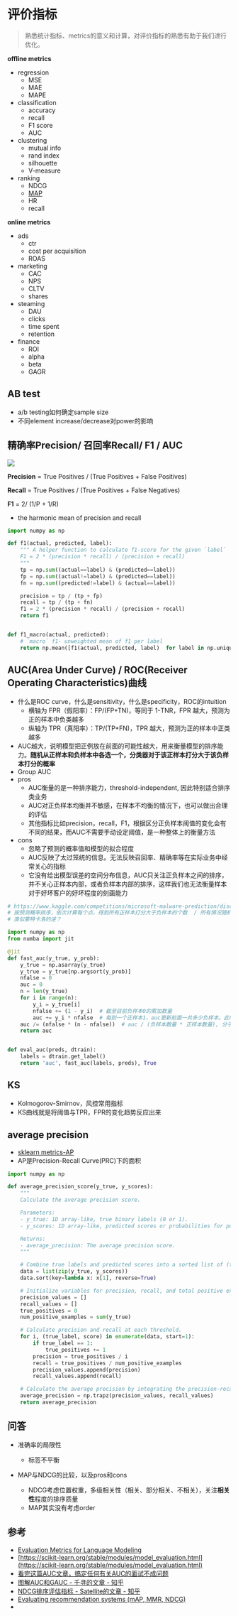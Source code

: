# 评价指标

> 熟悉统计指标、metrics的意义和计算，对评价指标的熟悉有助于我们进行优化。

**offline metrics**
- regression
  - MSE
  - MAE
  - MAPE
- classification
  - accuracy
  - recall
  - F1 score
  - AUC
- clustering
  - mutual info
  - rand index
  - silhouette
  - V-measure
- ranking
  - NDCG
  - [MAP](https://www.kaggle.com/code/debarshichanda/understanding-mean-average-precision)
  - HR
  - recall

**online metrics**
- ads
  - ctr
  - cost per acquisition
  - ROAS
- marketing
  - CAC
  - NPS
  - CLTV
  - shares
- steaming
  - DAU
  - clicks
  - time spent
  - retention
- finance
  - ROI
  - alpha
  - beta
  - GAGR


## AB test

- a/b testing如何确定sample size
- 不同element increase/decrease对power的影响


## 精确率Precision/ 召回率Recall/ F1 / AUC

![](../.github/assets/02ml-confusion.png)

**Precision** = True Positives / (True Positives + False Positives)

**Recall** = True Positives / (True Positives + False Negatives)

**F1** = 2/ (1/P + 1/R)
- the harmonic mean of precision and recall

```python
import numpy as np

def f1(actual, predicted, label):
    """ A helper function to calculate f1-score for the given `label`
    F1 = 2 * (precision * recall) / (precision + recall)
    """
    tp = np.sum((actual==label) & (predicted==label))
    fp = np.sum((actual!=label) & (predicted==label))
    fn = np.sum((predicted!=label) & (actual==label))

    precision = tp / (tp + fp)
    recall = tp / (tp + fn)
    f1 = 2 * (precision * recall) / (precision + recall)
    return f1


def f1_macro(actual, predicted):
    # `macro` f1- unweighted mean of f1 per label
    return np.mean([f1(actual, predicted, label)  for label in np.unique(actual)])
```


## AUC(Area Under Curve) / ROC(Receiver Operating Characteristics)曲线
- 什么是ROC curve，什么是sensitivity，什么是specificity，ROC的intuition
  - 横轴为 FPR（假阳率）：FP/(FP+TN)，等同于 1-TNR，FPR 越大，预测为正的样本中负类越多
  - 纵轴为 TPR（真阳率）：TP/(TP+FN)，TPR 越大，预测为正的样本中正类越多
- AUC越大，说明模型把正例放在前面的可能性越大，用来衡量模型的排序能力。**随机从正样本和负样本中各选一个，分类器对于该正样本打分大于该负样本打分的概率**
- Group AUC
- pros
  - AUC衡量的是一种排序能力，threshold-independent, 因此特别适合排序类业务
  - AUC对正负样本均衡并不敏感，在样本不均衡的情况下，也可以做出合理的评估
  - 其他指标比如precision，recall，F1，根据区分正负样本阈值的变化会有不同的结果，而AUC不需要手动设定阈值，是一种整体上的衡量方法
- cons
  - 忽略了预测的概率值和模型的拟合程度
  - AUC反映了太过笼统的信息。无法反映召回率、精确率等在实际业务中经常关心的指标
  - 它没有给出模型误差的空间分布信息，AUC只关注正负样本之间的排序，并不关心正样本内部，或者负样本内部的排序，这样我们也无法衡量样本对于好坏客户的好坏程度的刻画能力


```python
# https://www.kaggle.com/competitions/microsoft-malware-prediction/discussion/76013
# 按预测概率排序，依次计算每个点，得到所有正样本打分大于负样本的个数  / 所有情况随机取一正一负总数m*n
# 类似蒙特卡洛的逆？

import numpy as np
from numba import jit

@jit
def fast_auc(y_true, y_prob):
    y_true = np.asarray(y_true)
    y_true = y_true[np.argsort(y_prob)]
    nfalse = 0
    auc = 0
    n = len(y_true)
    for i in range(n):
        y_i = y_true[i]
        nfalse += (1 - y_i)  # 截至目前负样本0的累加数量
        auc += y_i * nfalse  # 每到一个正样本1，auc更新前面一共多少负样本。此时的数量就是每个正样本，其概率>负样本的概率的和
    auc /= (nfalse * (n - nfalse))  # auc / (负样本数量 * 正样本数量), 分子是每一个正样本概率大于负样本的总和
    return auc


def eval_auc(preds, dtrain):
    labels = dtrain.get_label()
    return 'auc', fast_auc(labels, preds), True
```


## KS
- Kolmogorov-Smirnov，风控常用指标
- KS曲线就是将阈值与TPR，FPR的变化趋势反应出来


## average precision
- [sklearn metrics-AP](https://scikit-learn.org/stable/modules/generated/sklearn.metrics.average_precision_score.html)
- AP是Precision-Recall Curve(PRC)下的面积

```python
import numpy as np

def average_precision_score(y_true, y_scores):
    """
    Calculate the average precision score.

    Parameters:
    - y_true: 1D array-like, true binary labels (0 or 1).
    - y_scores: 1D array-like, predicted scores or probabilities for positive class.

    Returns:
    - average_precision: The average precision score.
    """

    # Combine true labels and predicted scores into a sorted list of (true label, score) pairs.
    data = list(zip(y_true, y_scores))
    data.sort(key=lambda x: x[1], reverse=True)

    # Initialize variables for precision, recall, and total positive examples.
    precision_values = []
    recall_values = []
    true_positives = 0
    num_positive_examples = sum(y_true)

    # Calculate precision and recall at each threshold.
    for i, (true_label, score) in enumerate(data, start=1):
        if true_label == 1:
            true_positives += 1
        precision = true_positives / i
        recall = true_positives / num_positive_examples
        precision_values.append(precision)
        recall_values.append(recall)

    # Calculate the average precision by integrating the precision-recall curve.
    average_precision = np.trapz(precision_values, recall_values)
    return average_precision
```


## 问答

- 准确率的局限性
  - 标签不平衡

- MAP与NDCG的比较，以及pros和cons
  - NDCG考虑位置权重，多级相关性（相关、部分相关、不相关），关注**相关性**程度的排序质量
  - MAP其实没有考虑order


## 参考
- [Evaluation Metrics for Language Modeling](https://thegradient.pub/understanding-evaluation-metrics-for-language-models/)
- [https://scikit-learn.org/stable/modules/model_evaluation.html](https://scikit-learn.org/stable/modules/model_evaluation.html)
- [看完这篇AUC文章，搞定任何有关AUC的面试不成问题](https://zhuanlan.zhihu.com/p/360765777)
- [图解AUC和GAUC - 千寻的文章 - 知乎](https://zhuanlan.zhihu.com/p/84350940)
- [NDCG排序评估指标 - Satellite的文章 - 知乎](https://zhuanlan.zhihu.com/p/448686098)
- [Evaluating recommendation systems (mAP, MMR, NDCG)](https://www.shaped.ai/blog/evaluating-recommendation-systems-map-mmr-ndcg)
-
